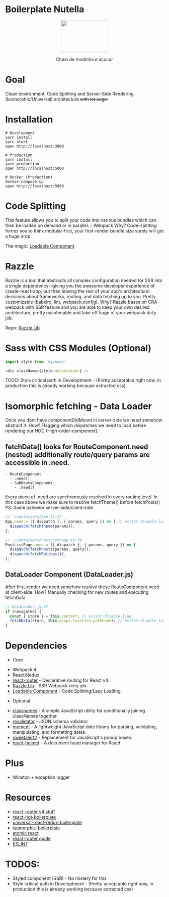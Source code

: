 Boilerplate Nutella
=====================

<p align="center">
  <img width="150" height="100" src="https://github.com/pedrobullo/boilerplate-nutella/blob/master/public/nutella.png">
</p>

<center>Cheio de modinha e açucar</center>

# Goal
Clean environment, Code Splitting and Server-Side Rendering (Isomorphic/Universal) architecture ~~with lot sugar~~

# Installation
```
# Development
yarn install
yarn start
open http://localhost:3000

# Production
yarn install
yarn production
open http://localhost:5000

# Docker (Production)
docker-compose up
open http://localhost:5000
```

# Code Splitting

This feature allows you to split your code into various bundles which can then be loaded on demand or in parallel. - Webpack
Why? Code-splitting forces you to think modular-first, your first-render bundle size surely will get a huge drop.

The magic: [Loadable Component](https://www.smooth-code.com/open-source/loadable-components/)

# Razzle
Razzle is a tool that abstracts all complex configuration needed for SSR into a single dependency--giving you the awesome developer experience of create-react-app, but then leaving the rest of your app's architectural decisions about frameworks, routing, and data fetching up to you.
Pretty customizable (babelrc, lint, webpack.config).
Why? Razzle bases on CRA webpack with SSR feature and you are able to keep your own desired architecture, pretty maintenable and take off huge of your webpack dirty job.

Repo: [Razzle Lib](https://github.com/jaredpalmer/razzle/tree/master/packages/razzle)

# Sass with CSS Modules (Optional)

```js
import style from 'my.scss'

<div className={style.mycontainer} />
```
TODO: Style critical path in Developtment - (Pretty acceptable right now, in production this is already working because extracted css).

# Isomorphic fetching - Data Loader
Once you dont have componentDidMount in server-side we need somehow abstract it.
How? Flagging which dispatches we need to load before rendering our HOC (High-order-component).

## fetchData() looks for RouteComponent.need (nested) additionally route/query params are accessible in .need.

```
- RouteComponent
  - .need()
  - SubRouteComponent
    - .need()
```

Every piece of .need are synchronously resolved in every routing level.
In this case above we make sure to resolve fetchTheme() before fetchPosts()
PS: Same bahevior server-side/client-side

```js
// ./containers/App.js:37
App.need = ({ dispatch }, { params, query }) => [ // eslint-disable-line
  dispatch(fetchTheme(params)),
];

// ./containers/PostListPage.js:74
PostListPage.need = ({ dispatch }, { params, query }) => [
  dispatch(fetchPosts(params, query)),
  dispatch(fetchRatings()),
];
```

## DataLoader Component (DataLoader.js)

After first-render we need somehow resolve these RouteComponent.need at client-side.
How? Manually checking for new routes and executing fetchData

```js
// DataLoader.js:57
if (navigated) {
  const { store } = this.context; // eslint-disable-line
  fetchData(store, this.props.location.pathname); // eslint-disable-line
}
```

# Dependencies
- Core
* Webpack 4
* React/Redux
* [react-router](https://github.com/ReactTraining/react-router) - Declarative routing for React v4.
* [Razzle Lib](https://github.com/jaredpalmer/razzle/tree/master/packages/razzle) - SSR Webpack dirty job
* [Loadable Component](https://www.smooth-code.com/open-source/loadable-components/) - Code Splitting/Lazy Loading

- Optional
* [classnames](https://github.com/JedWatson/classnames) - A simple JavaScript utility for conditionally joining classNames together.
* [revalidator](https://github.com/flatiron/revalidator) - JSON schema validator
* [moment](https://github.com/moment/moment) - A lightweight JavaScript date library for parsing, validating, manipulating, and formatting dates.
* [sweetalert2](https://github.com/limonte/sweetalert2) - Replacement for JavaScript's popup boxes.
* [react-helmet](https://github.com/nfl/react-helmet) - A document head manager for React

# Plus
* Winston + exception logger

# Resources
* [react-router v4 stuff](https://reacttraining.com/react-router)
* [react-hot-boilerplate](https://github.com/gaearon/react-hot-boilerplate)
* [universal-react-redux-boilerplate](https://github.com/CrocoDillon/universal-react-redux-boilerplate)
* [isomorphic-boilerplate](https://github.com/mtmr0x/isomorphic-boilerplate)
* [atomic react](https://github.com/diegohaz/arc)
* [react-router guide](https://reacttraining.com/react-router/web/example/route-config)
* [ESLINT](https://github.com/eslint/eslint)

# TODOS:
* Styled component (SSR) - No mistery for this
* Style critical path in Developtment - (Pretty acceptable right now, in production this is already working because extracted css) 
